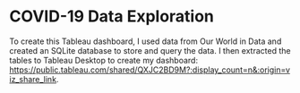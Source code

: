 # COVID-19 Data Exploration

To create this Tableau dashboard, I used data from Our World in Data and created an SQLite database to store and query the data. I then extracted the tables to Tableau Desktop to create my dashboard: https://public.tableau.com/shared/QXJC2BD9M?:display_count=n&:origin=viz_share_link.



